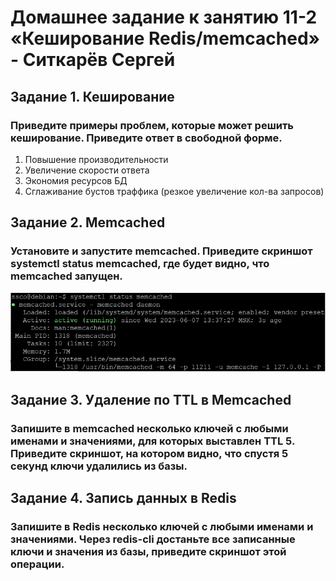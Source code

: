 # Домашнее задание к занятию 11-2 «Кеширование Redis/memcached» - Ситкарёв Сергей

## Задание 1. Кеширование

### Приведите примеры проблем, которые может решить кеширование. Приведите ответ в свободной форме.

1) Повышение производительности
2) Увеличение скорости ответа
3) Экономия ресурсов БД
4) Сглаживание бустов траффика (резкое увеличение кол-ва запросов)

## Задание 2. Memcached

### Установите и запустите memcached. Приведите скриншот systemctl status memcached, где будет видно, что memcached запущен.

![Скриншот 2](https://github.com/SSitkarev/11-2/blob/main/img/2.jpg)


## Задание 3. Удаление по TTL в Memcached

### Запишите в memcached несколько ключей с любыми именами и значениями, для которых выставлен TTL 5. Приведите скриншот, на котором видно, что спустя 5 секунд ключи удалились из базы.

## Задание 4. Запись данных в Redis

### Запишите в Redis несколько ключей с любыми именами и значениями. Через redis-cli достаньте все записанные ключи и значения из базы, приведите скриншот этой операции.